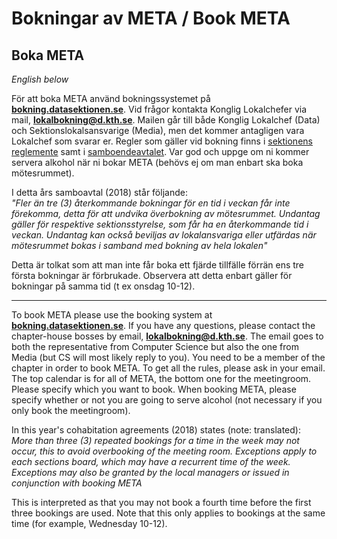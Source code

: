 # Bokningar av META / Book META

## Boka META

*English below*

För att boka META använd bokningssystemet på 
**[bokning.datasektionen.se](http://bokning.datasektionen.se)**. 
Vid frågor kontakta Konglig Lokalchefer via mail,
**[lokalbokning@d.kth.se](mailto:lokalbokning@d.kth.se)**. Mailen går
till både Konglig Lokalchef (Data) och Sektionslokalsansvarige (Media),
men det kommer antagligen vara Lokalchef som svarar er.
Regler som gäller vid bokning finns i [sektionens
reglemente](https://styrdokument.datasektionen.se/reglemente#7_sektionslokalen)
samt i
[samboendeavtalet](https://static.datasektionen.se/organisation/samboendeavtal2018.pdf).
Var god och uppge om ni kommer servera alkohol när ni bokar META (behövs
ej om man enbart ska boka mötesrummet).

I detta års samboavtal (2018) står följande: <br>
_"Fler än tre (3) återkommande bokningar för en tid i veckan får inte
förekomma, detta för
att undvika överbokning av mötesrummet. Undantag gäller för respektive
sektionsstyrelse, som får ha en återkommande tid i veckan. Undantag kan
också beviljas
av lokalansvariga eller utfärdas när mötesrummet bokas i samband med
bokning av hela
lokalen"_

Detta är tolkat som att man inte får boka ett fjärde tillfälle förrän
ens tre första bokningar är förbrukade. Observera att detta enbart
gäller för bokningar på samma tid (t ex onsdag 10-12).

------------------------------------------------------------------------

To book META please use the booking system at 
**[bokning.datasektionen.se](http://bokning.datasektionen.se)**. If you
have any questions, please contact the chapter-house bosses by email,
**[lokalbokning@d.kth.se](mailto:lokalbokning@d.kth.se)**. The email
goes to both the representative from Computer Science but also the one
from Media (but CS will most likely reply to you). You need to be a
member of the chapter in order to book META. To get all the rules,
please ask in your email.
The top calendar is for all of META, the bottom one for the meetingroom.
Please specify which you want to book. When booking META, please specify
whether or not you are going to serve alcohol (not necessary if you only
book the meetingroom).

In this year's cohabitation agreements (2018) states (note: translated):
<br>
*More than three (3) repeated bookings for a time in the week may not
occur, this to avoid overbooking of the meeting room. Exceptions apply
to each sections board, which may have a recurrent time of the week.
Exceptions may also be granted by the local managers or issued in
conjunction with booking META*

This is interpreted as that you may not book a fourth time before the
first three bookings are used. Note that this only applies to bookings
at the same time (for example, Wednesday 10-12).

<div id="calendar"></div>
<div id="calendar2"></div>
<script type="text/javascript">
    window.pandoraConfig = [
        {
            entityId: 7,
            containerId: 'calendar'
        },
        {
            entityId: 8,
            containerId: 'calendar2'
        }
    ];
</script>
<script type="text/javascript" src="https://bokning.datasektionen.se/js/cors/component.js"></script>
<link href="https://bokning.datasektionen.se/css/component.css" type="text/css" rel="stylesheet">
